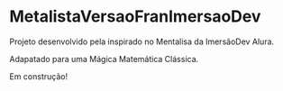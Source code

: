 # MetalistaVersaoFranImersaoDev

Projeto desenvolvido pela inspirado no Mentalisa da ImersãoDev Alura. 

Adapatado para uma Mágica Matemática Clássica. 

Em construção!
<script type="text/javascript" src="script.js"></script>
